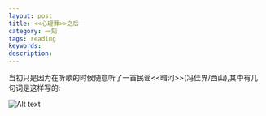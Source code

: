 ```yaml
---
layout: post
title: <<心理罪>>之后
category: 一刻
tags: reading
keywords:
description:
---
```


当初只是因为在听歌的时候随意听了一首民谣<<暗河>>(冯佳界/西山),其中有几句词是这样写的:



![Alt text](https://dn-yeungben.qbox.me/public/img/life/anhe.jpg)
